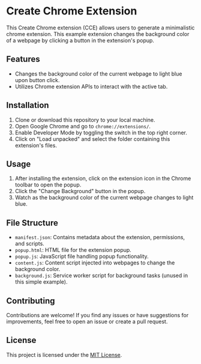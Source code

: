 # Create Chrome Extension

This Create Chrome extension (CCE) allows users to generate a minimalistic chrome extension. This example extension changes the background color of a webpage by clicking a button in the extension's popup.

## Features

- Changes the background color of the current webpage to light blue upon button click.
- Utilizes Chrome extension APIs to interact with the active tab.

## Installation

1. Clone or download this repository to your local machine.
2. Open Google Chrome and go to `chrome://extensions/`.
3. Enable Developer Mode by toggling the switch in the top right corner.
4. Click on "Load unpacked" and select the folder containing this extension's files.

## Usage

1. After installing the extension, click on the extension icon in the Chrome toolbar to open the popup.
2. Click the "Change Background" button in the popup.
3. Watch as the background color of the current webpage changes to light blue.

## File Structure

- `manifest.json`: Contains metadata about the extension, permissions, and scripts.
- `popup.html`: HTML file for the extension popup.
- `popup.js`: JavaScript file handling popup functionality.
- `content.js`: Content script injected into webpages to change the background color.
- `background.js`: Service worker script for background tasks (unused in this simple example).

## Contributing

Contributions are welcome! If you find any issues or have suggestions for improvements, feel free to open an issue or create a pull request.

## License

This project is licensed under the [MIT License](LICENSE).